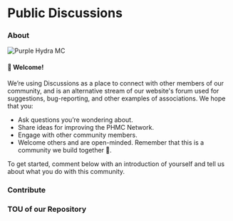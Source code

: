 # Public Discussions

### About

![Purple Hydra MC](https://user-images.githubusercontent.com/85592265/122105275-97547980-cde6-11eb-87a0-ea7069379149.png)
#### 👋 Welcome!
  We’re using Discussions as a place to connect with other members of our community, and is an alternative stream of our website's forum used for suggestions, bug-reporting, and other examples of associations. We hope that you:
  * Ask questions you’re wondering about.
  * Share ideas for improving the PHMC Network.
  * Engage with other community members.
  * Welcome others and are open-minded. Remember that this is a community we
  build together 💪.

  To get started, comment below with an introduction of yourself and tell us about what you do with this community.

### Contribute

### TOU of our Repository
